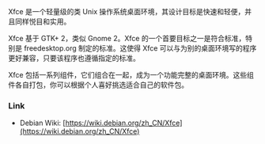 Xfce 是一个轻量级的类 Unix 操作系统桌面环境，其设计目标是快速和轻便，并且同样悦目和实用。

Xfce 基于 GTK+ 2，类似 Gnome 2。Xfce 的一个首要目标之一是符合标准，特别是 freedesktop.org 制定的标准。这使得 Xfce 可以与为别的桌面环境写的程序更好兼容，只要该程序也遵循指定的标准。

Xfce 包括一系列组件，它们组合在一起，成为一个功能完整的桌面环境。这些组件各自打包，你可以根据个人喜好挑选适合自己的软件包。

### Link
- Debian Wiki: [https://wiki.debian.org/zh_CN/Xfce](https://wiki.debian.org/zh_CN/Xfce)